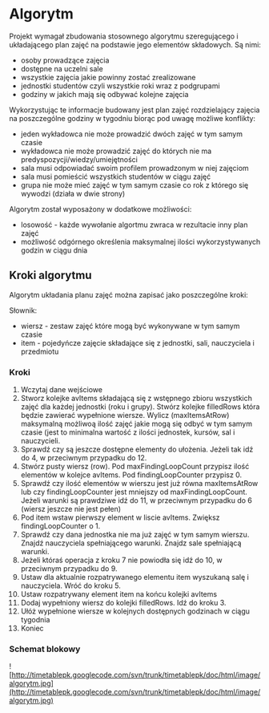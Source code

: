 # Algorytm #



Projekt wymagał zbudowania stosownego algorytmu szeregującego i układającego plan zajęć na podstawie jego elementów składowych. Są nimi:

  * osoby prowadzące zajęcia
  * dostępne na uczelni sale
  * wszystkie zajęcia jakie powinny zostać zrealizowane
  * jednostki studentów czyli wszystkie roki wraz z podgrupami
  * godziny w jakich mają się odbywać kolejne zajęcia

Wykorzystując te informacje budowany jest plan zajęć rozdzielający zajęcia na poszczególne godziny w tygodniu biorąc pod uwagę możliwe konflikty:

  * jeden wykładowca nie może prowadzić dwóch zajęć w tym samym czasie
  * wykładowca nie może prowadzić zajęć do których nie ma predyspozycji/wiedzy/umiejętności
  * sala musi odpowiadać swoim profilem prowadzonym w niej zajęciom
  * sala musi pomieścić wszystkich studentów w ciągu zajęć
  * grupa nie może mieć zajęć w tym samym czasie co rok z którego się wywodzi (działa w dwie strony)

Algorytm został wyposażony w dodatkowe możliwości:

  * losowość - każde wywołanie algortmu zwraca w rezultacie inny plan zajęć
  * możliwość odgórnego określenia maksymalnej ilości wykorzystywanych godzin w ciągu dnia

## Kroki algorytmu ##

Algorytm układania planu zajęć można zapisać jako poszczególne kroki:

Słownik:
  * wiersz - zestaw zajęć które mogą być wykonywane w tym samym czasie
  * item - pojedyńcze zajęcie składające się z jednostki, sali, nauczyciela i przedmiotu

### Kroki ###

  1. Wczytaj dane wejściowe
  1. Stworz kolejke avItems składającą się z wstępnego zbioru wszystkich zajęć dla każdej jednostki (roku i grupy). Stwórz kolejke filledRows która będzie zawierać wypełnione wiersze. Wylicz (maxItemsAtRow) maksymalną możliwoą ilość zajęć jakie mogą się odbyć w tym samym czasie (jest to minimalna wartość z ilości jednostek, kursów, sal i nauczycieli.
  1. Sprawdź czy są jeszcze dostępne elementy do ułożenia. Jeżeli tak idź do 4, w przeciwnym przypadku do 12.
  1. Stwórz pusty wiersz (row). Pod maxFindingLoopCount przypisz ilość elementów w kolejce avItems. Pod findingLoopCounter przypisz 0.
  1. Sprawdź czy ilość elementów w wierszu jest już równa maxItemsAtRow lub czy findingLoopCounter jest mniejszy od maxFindingLoopCount. Jeżeli warunki są prawdziwe idź do 11, w przeciwnym przypadku do 6 (wiersz jeszcze nie jest pełen)
  1. Pod item wstaw pierwszy element w liscie avItems. Zwiększ findingLoopCounter o 1.
  1. Sprawdź czy dana jednostka nie ma już zajęć w tym samym wierszu. Znajdź nauczyciela spełniającego warunki. Znajdz sale spełniającą warunki.
  1. Jeżeli któraś operacja z kroku 7 nie powiodła się idź do 10, w przeciwnym przypadku do 9.
  1. Ustaw dla aktualnie rozpatrywanego elementu item wyszukaną salę i nauczyciela. Wróć do kroku 5.
  1. Ustaw rozpatrywany element item na końcu kolejki avItems
  1. Dodaj wypełniony wiersz do kolejki filledRows. Idź do kroku 3.
  1. Ułóż wypełnione wiersze w kolejnych dostępnych godzinach w ciągu tygodnia
  1. Koniec

### Schemat blokowy ###

![http://timetablepk.googlecode.com/svn/trunk/timetablepk/doc/html/image/algorytm.jpg](http://timetablepk.googlecode.com/svn/trunk/timetablepk/doc/html/image/algorytm.jpg)
